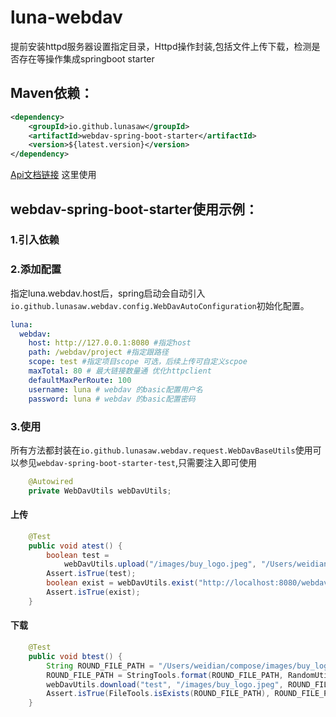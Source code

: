 # luna-webdav

提前安装httpd服务器设置指定目录，Httpd操作封装,包括文件上传下载，检测是否存在等操作集成springboot starter

## Maven依赖：

```xml
<dependency>
    <groupId>io.github.lunasaw</groupId>
    <artifactId>webdav-spring-boot-starter</artifactId>
    <version>${latest.version}</version>
</dependency>
```

[Api文档链接](https://lunasaw.github.io/webdav-spring-boot-starter/docs/)
这里使用

## webdav-spring-boot-starter使用示例：

### 1.引入依赖

### 2.添加配置

指定luna.webdav.host后，spring启动会自动引入`io.github.lunasaw.webdav.config.WebDavAutoConfiguration`初始化配置。

```yml
luna:
  webdav:
    host: http://127.0.0.1:8080 #指定host
    path: /webdav/project #指定跟路径
    scope: test #指定项目scope 可选，后续上传可自定义scpoe
    maxTotal: 80 # 最大链接数量通 优化httpclient
    defaultMaxPerRoute: 100
    username: luna # webdav 的basic配置用户名
    password: luna # webdav 的basic配置密码
```

### 3.使用

所有方法都封装在`io.github.lunasaw.webdav.request.WebDavBaseUtils`使用可以参见`webdav-spring-boot-starter-test`,只需要注入即可使用

```java
    @Autowired
    private WebDavUtils webDavUtils;
```

#### 上传

```java
    @Test
    public void atest() {
        boolean test =
            webDavUtils.upload("/images/buy_logo.jpeg", "/Users/weidian/compose/images/buy_logo.jpeg");
        Assert.isTrue(test);
        boolean exist = webDavUtils.exist("http://localhost:8080/webdav/project/test/images/buy_logo.jpeg");
        Assert.isTrue(exist);
    }
```

#### 下载

```java
    @Test
    public void btest() {
        String ROUND_FILE_PATH = "/Users/weidian/compose/images/buy_logo_{}.jpeg";
        ROUND_FILE_PATH = StringTools.format(ROUND_FILE_PATH, RandomUtils.nextInt());
        webDavUtils.download("test", "/images/buy_logo.jpeg", ROUND_FILE_PATH);
        Assert.isTrue(FileTools.isExists(ROUND_FILE_PATH), ROUND_FILE_PATH + "文件下载错误");
    }
```
